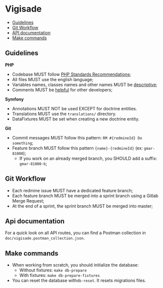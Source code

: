 # Vigisade

* [Guidelines](#guidelines)
* [Git Workflow](#git-workflow)
* [API documentation](#api-documentation)
* [Make commands](#make-commands)

## Guidelines

__PHP__
* Codebase MUST follow [PHP Standards Recommendations](https://www.php-fig.org/psr/);
* All files MUST use the english language;
* Variables names, classes names and other names MUST be [descriptive](https://hackernoon.com/the-art-of-naming-variables-52f44de00aad);
* Comments MUST be [helpful](https://blog.codinghorror.com/code-tells-you-how-comments-tell-you-why/) for other developers;

__Symfony__
* Annotations MUST NOT be used EXCEPT for doctrine entities.
* Translations MUST use the `translations/` directory.
* DataFixtures MUST be set when creating a new doctrine entity.

__Git__
* Commit messages MUST follow this pattern: `RM #{redmineId} Do something`;
* Feature branch MUST follow this pattern `{name}-{redmineId}` (ex: `gmar-81000`);
    * If you work on an already merged branch, you SHOULD add a suffix: `gmar-81000-b`;


## Git Workflow

* Each redmine issue MUST have a dedicated feature branch;
* Each feature branch MUST be merged into a sprint branch using a Gitlab Merge Request;
* At the end of a sprint, the sprint branch MUST be merged into master;


## Api documentation

For a quick look on all API routes, you can find a Postman collection in `doc/vigisade.postman_collection.json`.


## Make commands

* When working from scratch, you should initialize the database:
    * Without fixtures: `make db-prepare`
    * With fixtures: `make db-prepare-fixtures`
* You can reset the database with`db-reset`. It resets migrations files.

